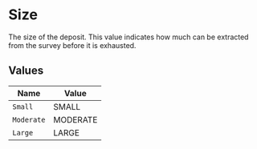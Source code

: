 # Size

The size of the deposit. This value indicates how much can be extracted from the survey before it is exhausted.


## Values

| Name       | Value      |
| ---------- | ---------- |
| `Small`    | SMALL      |
| `Moderate` | MODERATE   |
| `Large`    | LARGE      |